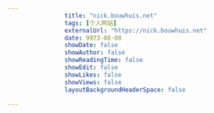 ---
                title: "nick.bouwhuis.net"
                tags: [个人网站]
                externalUrl: "https://nick.bouwhuis.net"
                date: 9973-08-08
                showDate: false
                showAuthor: false
                showReadingTime: false
                showEdit: false
                showLikes: false
                showViews: false
                layoutBackgroundHeaderSpace: false
                ---

